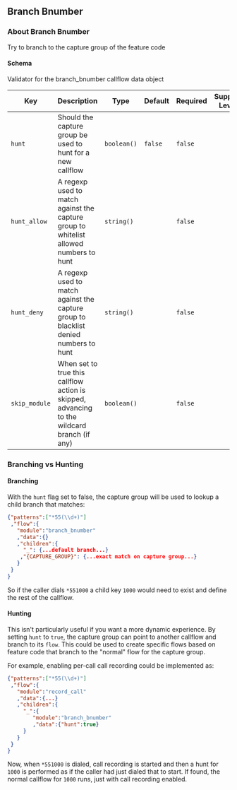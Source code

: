 ## Branch Bnumber

### About Branch Bnumber

Try to branch to the capture group of the feature code

#### Schema

Validator for the branch_bnumber callflow data object



Key | Description | Type | Default | Required | Support Level
--- | ----------- | ---- | ------- | -------- | -------------
`hunt` | Should the capture group be used to hunt for a new callflow | `boolean()` | `false` | `false` |  
`hunt_allow` | A regexp used to match against the capture group to whitelist allowed numbers to hunt | `string()` |   | `false` |  
`hunt_deny` | A regexp used to match against the capture group to blacklist denied numbers to hunt | `string()` |   | `false` |  
`skip_module` | When set to true this callflow action is skipped, advancing to the wildcard branch (if any) | `boolean()` |   | `false` |  






### Branching vs Hunting

#### Branching

With the `hunt` flag set to false, the capture group will be used to lookup a child branch that matches:

```json
{"patterns":["*55(\\d+)"]
 ,"flow":{
   "module":"branch_bnumber"
   ,"data":{}
   ,"children":{
     "_": {...default branch...}
    ,"{CAPTURE_GROUP}": {...exact match on capture group...}
   }
 }
}
```

So if the caller dials `*551000` a child key `1000` would need to exist and define the rest of the callflow.

#### Hunting

This isn't particularly useful if you want a more dynamic experience. By setting `hunt` to `true`, the capture group can point to another callflow and branch to its `flow`. This could be used to create specific flows based on feature code that branch to the "normal" flow for the capture group.

For example, enabling per-call call recording could be implemented as:

```json
{"patterns":["*55(\\d+)"]
 ,"flow":{
   "module":"record_call"
   ,"data":{...}
   ,"children":{
     "_":{
        "module":"branch_bnumber"
        ,"data":{"hunt":true}
     }
   }
 }
}
```

Now, when `*551000` is dialed, call recording is started and then a hunt for `1000` is performed as if the caller had just dialed that to start. If found, the normal callflow for `1000` runs, just with call recording enabled.
